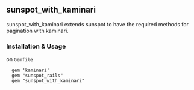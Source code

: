## sunspot_with_kaminari

sunspot_with_kaminari extends sunspot to have the required methods for pagination with kaminari.

### Installation & Usage

on `Gemfile`

      gem 'kaminari'
      gem "sunspot_rails"
      gem "sunspot_with_kaminari"